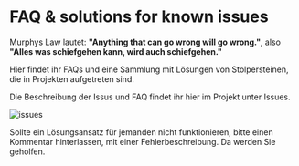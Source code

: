 # FAQ & solutions for known issues

Murphys Law lautet: **"Anything that can go wrong will go wrong."**, also **"Alles was schiefgehen kann, wird auch schiefgehen."**

Hier findet ihr FAQs und eine Sammlung mit Lösungen von Stolpersteinen, die in Projekten aufgetreten sind.

Die Beschreibung der Issus und FAQ findet ihr hier im Projekt unter Issues.

![issues](https://user-images.githubusercontent.com/28704310/122000142-a28bb300-cdae-11eb-8a14-167925f38fa4.JPG)

Sollte ein Lösungsansatz für jemanden nicht funktionieren, bitte einen Kommentar hinterlassen, mit einer Fehlerbeschreibung. Da werden Sie geholfen.
